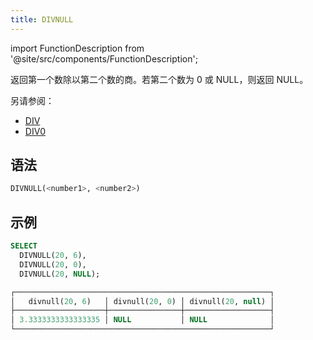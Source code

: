 ```yaml
---
title: DIVNULL
---
```

import FunctionDescription from '@site/src/components/FunctionDescription';

<FunctionDescription description="引入或更新版本：v1.2.345"/>

返回第一个数除以第二个数的商。若第二个数为 0 或 NULL，则返回 NULL。

另请参阅：

- [DIV](div.md)
- [DIV0](div0.md)

## 语法

```sql
DIVNULL(<number1>, <number2>)
```

## 示例

```sql
SELECT
  DIVNULL(20, 6),
  DIVNULL(20, 0),
  DIVNULL(20, NULL);

┌─────────────────────────────────────────────────────────┐
│   divnull(20, 6)   │ divnull(20, 0) │ divnull(20, null) │
├────────────────────┼────────────────┼───────────────────┤
│ 3.3333333333333335 │ NULL           │ NULL              │
└─────────────────────────────────────────────────────────┘
```